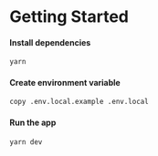# Getting Started

#### Install dependencies
```bash
yarn
```

#### Create environment variable
```bash
copy .env.local.example .env.local
```

#### Run the app
```bash
yarn dev
```